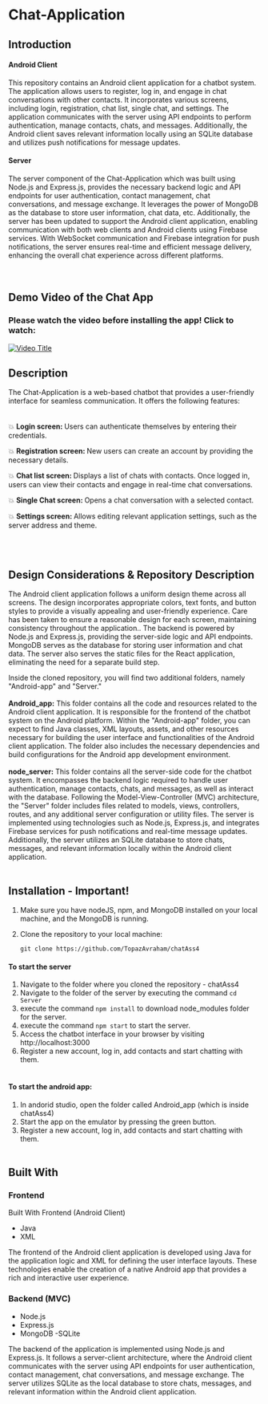 # Chat-Application

## Introduction

#### Android Client
This repository contains an Android client application for a chatbot system. The application allows users to register, log in, and engage in chat conversations with other contacts. It incorporates various screens, including login, registration, chat list, single chat, and settings. The application communicates with the server using API endpoints to perform authentication, manage contacts, chats, and messages. Additionally, the Android client saves relevant information locally using an SQLite database and utilizes push notifications for message updates.

#### Server
The server component of the Chat-Application which was built using Node.js and Express.js, provides the necessary backend logic and API endpoints for user authentication, contact management, chat conversations, and message exchange. It leverages the power of MongoDB as the database to store user information, chat data, etc. Additionally, the server has been updated to support the Android client application, enabling communication with both web clients and Android clients using Firebase services. With WebSocket communication and Firebase integration for push notifications, the server ensures real-time and efficient message delivery, enhancing the overall chat experience across different platforms.
<br><br><br>

## Demo Video of the Chat App

### Please watch the video before installing the app! Click to watch:
[![Video Title](https://img.youtube.com/vi/UXQj3TBe2os/0.jpg)](https://www.youtube.com/watch?v=UXQj3TBe2os)


## Description
The Chat-Application is a web-based chatbot that provides a user-friendly interface for seamless communication. It offers the following features:
<br><br><br>
💥 <b> Login screen: </b>Users can authenticate themselves by entering their credentials.

💥 <b> Registration screen: </b> New users can create an account by providing the necessary details.

💥 <b> Chat list screen: </b>Displays a list of chats with contacts. Once logged in, users can view their contacts and engage in real-time chat conversations.

💥 <b> Single Chat screen: </b> Opens a chat conversation with a selected contact.

💥 <b> Settings screen: </b> Allows editing relevant application settings, such as the server address and theme.


<br><br>

## Design Considerations & Repository Description

The Android client application follows a uniform design theme across all screens. The design incorporates appropriate colors, text fonts, and button styles to provide a visually appealing and user-friendly experience. Care has been taken to ensure a reasonable design for each screen, maintaining consistency throughout the application.. The backend is powered by Node.js and Express.js, providing the server-side logic and API endpoints. MongoDB serves as the database for storing user information and chat data. The server also serves the static files for the React application, eliminating the need for a separate build step.

Inside the cloned repository, you will find two additional folders, namely "Android-app" and "Server."
<br><br>
<b>Android_app:</b> This folder contains all the code and resources related to the Android client application. It is responsible for the frontend of the chatbot system on the Android platform. Within the "Android-app" folder, you can expect to find Java classes, XML layouts, assets, and other resources necessary for building the user interface and functionalities of the Android client application. The folder also includes the necessary dependencies and build configurations for the Android app development environment.
<br><br>
<b>node_server:</b> This folder contains all the server-side code for the chatbot system. It encompasses the backend logic required to handle user authentication, manage contacts, chats, and messages, as well as interact with the database. Following the Model-View-Controller (MVC) architecture, the "Server" folder includes files related to models, views, controllers, routes, and any additional server configuration or utility files. The server is implemented using technologies such as Node.js, Express.js, and integrates Firebase services for push notifications and real-time message updates. Additionally, the server utilizes an SQLite database to store chats, messages, and relevant information locally within the Android client application.
<br><br>



## Installation - Important!
1. Make sure you have nodeJS, npm, and MongoDB installed on your local machine, and the MongoDB is running.

2. Clone the repository to your local machine:
    ```
    git clone https://github.com/TopazAvraham/chatAss4
    ```

#### To start the server
1. Navigate to the folder where you cloned the repository - chatAss4
2. Navigate to the folder of the server by executing the command ``` cd Server ```
3. execute the command ``` npm install ``` to download node_modules folder for the server.
4. execute the command ``` npm start ``` to start the server.
5. Access the chatbot interface in your browser by visiting http://localhost:3000
6. Register a new account, log in, add contacts and start chatting with them.
<br><br>

#### To start the android app:
1. In andorid studio, open the folder called Android_app (which is inside chatAss4)
2. Start the app on the emulator by pressing the green button.
3. Register a new account, log in, add contacts and start chatting with them.
<br><br>
## Built With

### Frontend

Built With
Frontend (Android Client)

- Java
- XML
  
The frontend of the Android client application is developed using Java for the application logic and XML for defining the user interface layouts. These technologies enable the creation of a native Android app that provides a rich and interactive user experience.


### Backend (MVC)
- Node.js
- Express.js
- MongoDB
-SQLite

The backend of the application is implemented using Node.js and Express.js. It follows a server-client architecture, where the Android client communicates with the server using API endpoints for user authentication, contact management, chat conversations, and message exchange. The server utilizes SQLite as the local database to store chats, messages, and relevant information within the Android client application.

<br />
